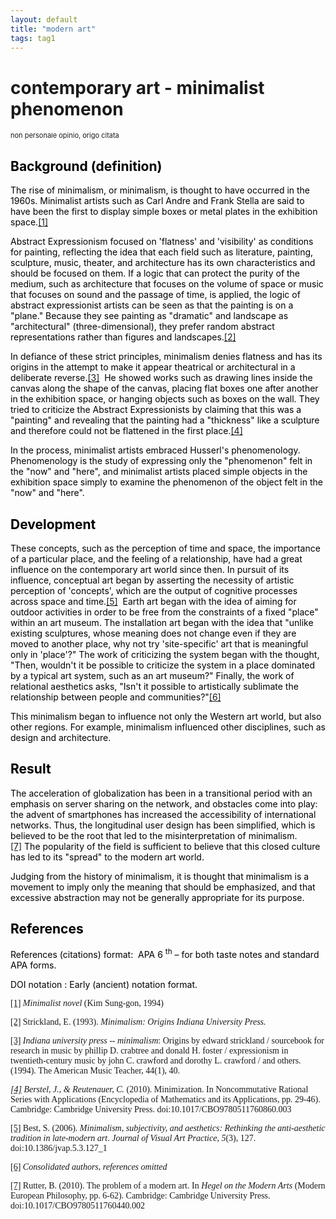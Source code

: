 ```yaml
---
layout: default
title: "modern art"
tags: tag1
---
```


# contemporary art - minimalist phenomenon
<p><span style="font-size:11px">non personale opinio, origo citata</span></p>

<h2><span style="color:#000000">Background (definition)</span></h2>

<p><span style="color:#000000">The rise of minimalism, or minimalism, is thought to have occurred in the 1960s. Minimalist artists such as Carl Andre and Frank Stella are said to have been the first to display simple boxes or metal plates in the exhibition space.<a href="#_ftn1" name="_ftnref1" title="">[1]</a></span></p>

<p><span style="color:#000000">Abstract Expressionism focused on &#39;flatness&#39; and &#39;visibility&#39; as conditions for painting, reflecting the idea that each field such as literature, painting, sculpture, music, theater, and architecture has its own characteristics and should be focused on them. If a logic that can protect the purity of the medium, such as architecture that focuses on the volume of space or music that focuses on sound and the passage of time, is applied, the logic of abstract expressionist artists can be seen as that the painting is on a &quot;plane.&quot; Because they see painting as &quot;dramatic&quot; and landscape as &quot;architectural&quot; (three-dimensional), they prefer random abstract representations rather than figures and landscapes.<a href="#_ftn2" name="_ftnref2" title="">[2]</a></span></p>

<p><span style="color:#000000">In defiance of these strict principles, minimalism denies flatness and has its origins in the attempt to make it appear theatrical or architectural in a deliberate&nbsp;reverse.<a href="#_ftn3" name="_ftnref3" title="">[3]</a>&nbsp; He showed works such as drawing lines inside the canvas along the shape of the canvas, placing flat boxes one after another in the exhibition space, or hanging objects such as boxes on the wall. They tried to criticize the Abstract Expressionists by claiming that this was a &quot;painting&quot; and revealing that the painting had a &quot;thickness&quot; like a sculpture and therefore could not be flattened in the first place.<a href="#_ftn4" name="_ftnref4" title="">[4]</a></span></p>

<p><span style="color:#000000">In the process, minimalist artists embraced Husserl&#39;s phenomenology. Phenomenology is the study of expressing only the &quot;phenomenon&quot; felt in the &quot;now&quot; and &quot;here&quot;, and minimalist artists placed simple objects in the exhibition space simply to examine the phenomenon of the object felt in the &quot;now&quot; and &quot;here&quot;. </span></p>

<h2><span style="color:#000000">Development</span></h2>

<p><span style="color:#000000">These concepts, such as the perception of time and space, the importance of a particular place, and the feeling of a relationship, have had a great influence on the contemporary art world since then. In pursuit of its influence, conceptual art began by asserting the necessity of artistic perception of &#39;concepts&#39;, which are the output of cognitive processes across space and time.<a href="#_ftn5" name="_ftnref5" title="">[5]</a>&nbsp; Earth art began with the idea of aiming for outdoor activities in order to be free from the constraints of a fixed &quot;place&quot; within an art museum. The installation art began with the idea that &quot;unlike existing sculptures, whose meaning does not change even if they are moved to another place, why not try &#39;site-specific&#39; art that is meaningful only in &#39;place&#39;?&quot; The work of criticizing the system began with the thought, &quot;Then, wouldn&#39;t it be possible to criticize the system in a place dominated by a typical art system, such as an art museum?&quot; Finally, the work of relational aesthetics asks, &quot;Isn&#39;t it possible to artistically sublimate the relationship between people and communities?&quot;<a href="#_ftn6" name="_ftnref6" title="">[6]</a></span></p>

<p><span style="color:#000000">This minimalism began to influence not only the Western art world, but also other regions. For example, minimalism influenced other disciplines, such as design and architecture.</span></p>

<h2><span style="color:#000000">Result</span></h2>

<p><span style="color:#000000">The acceleration of globalization has been in a transitional period with an emphasis on server sharing on the network, and obstacles come into play: the advent of smartphones has increased the accessibility of international networks. Thus, the longitudinal user design has been simplified, which is believed to be the root that led to the misinterpretation of minimalism.<a href="#_ftn7" name="_ftnref7" title="">[7]</a>&nbsp;The popularity of the field is sufficient to believe that this closed culture has led to its &quot;spread&quot; to the modern art world.</span></p>

<p><span style="color:#000000">Judging from the history of minimalism, it is thought that minimalism is a movement to imply only the meaning that should be emphasized, and that excessive abstraction may not be generally appropriate for its purpose.</span></p>

<h2><span style="color:#000000">References</span></h2>

<p><span style="color:#000000">References (citations) format: &nbsp;APA 6 <sup>th</sup> &ndash; for both taste notes and standard APA forms.</span></p>

<p><span style="color:#000000">DOI notation : Early (ancient) notation format.</span></p>

<p><span style="font-family:Times New Roman,Times,serif"><a href="applewebdata://CB63A60E-6857-44A0-86DE-199830DCEA05#_ftnref1" name="_ftn1" title="">[1]</a> <em>Minimalist novel</em> (Kim Sung-gon, 1994)</span></p>

<p><span style="font-family:Times New Roman,Times,serif"><a href="applewebdata://CB63A60E-6857-44A0-86DE-199830DCEA05#_ftnref2" name="_ftn2" title="">[2]</a> Strickland, E. (1993). <em>Minimalism: Origins Indiana University Press.</em></span></p>

<p><span style="font-family:Times New Roman,Times,serif"><a href="applewebdata://CB63A60E-6857-44A0-86DE-199830DCEA05#_ftnref3" name="_ftn3" title="">[3]</a> <em>I</em><em>ndiana university press -- minimalism</em>: Origins by edward strickland / sourcebook for research in music by phillip D. crabtree and donald H. foster / expressionism in twentieth-century music by john C. crawford and dorothy L. crawford / and others. (1994).&nbsp;The American Music Teacher,&nbsp;44(1), 40.</span></p>

<p><span style="font-family:Times New Roman,Times,serif"><a href="applewebdata://CB63A60E-6857-44A0-86DE-199830DCEA05#_ftnref4" name="_ftn4" title=""><em>[4]</em></a><em> Berstel, J., &amp; Reutenauer, C.</em> (2010). Minimization. In&nbsp;Noncommutative Rational Series with Applications&nbsp;(Encyclopedia of Mathematics and its Applications, pp. 29-46). Cambridge: Cambridge University Press. doi:10.1017/CBO9780511760860.003</span></p>

<p><span style="font-family:Times New Roman,Times,serif"><a href="applewebdata://CB63A60E-6857-44A0-86DE-199830DCEA05#_ftnref5" name="_ftn5" title="">[5]</a> Best, S. (2006). <em>Minimalism, subjectivity, and aesthetics: Rethinking the anti-aesthetic tradition in late-modern art</em>.<em>&nbsp;</em><em>Journal of Visual Art Practice,</em><em>&nbsp;</em><em>5</em>(3), 127. doi:10.1386/jvap.5.3.127_1</span></p>

<p><span style="font-family:Times New Roman,Times,serif"><a href="applewebdata://CB63A60E-6857-44A0-86DE-199830DCEA05#_ftnref6" name="_ftn6" title="">[6]</a> <em>Consolidated authors, references omitted</em></span></p>

<p><span style="font-family:Times New Roman,Times,serif"><a href="applewebdata://CB63A60E-6857-44A0-86DE-199830DCEA05#_ftnref7" name="_ftn7" title="">[7]</a> Rutter, B. (2010). The problem of a modern art. In&nbsp;<em>Hegel on the Modern Arts</em>&nbsp;(Modern European Philosophy, pp. 6-62). Cambridge: Cambridge University Press. doi:10.1017/CBO9780511760440.002</span></p>